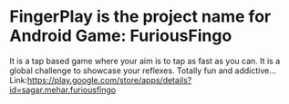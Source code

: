 # FingerPlay is the project name for Android Game: FuriousFingo
It is a tap based game where your aim is to tap as fast as you can. It is a global challenge to showcase your reflexes.
Totally fun and addictive...
Link:https://play.google.com/store/apps/details?id=sagar.mehar.furiousfingo
